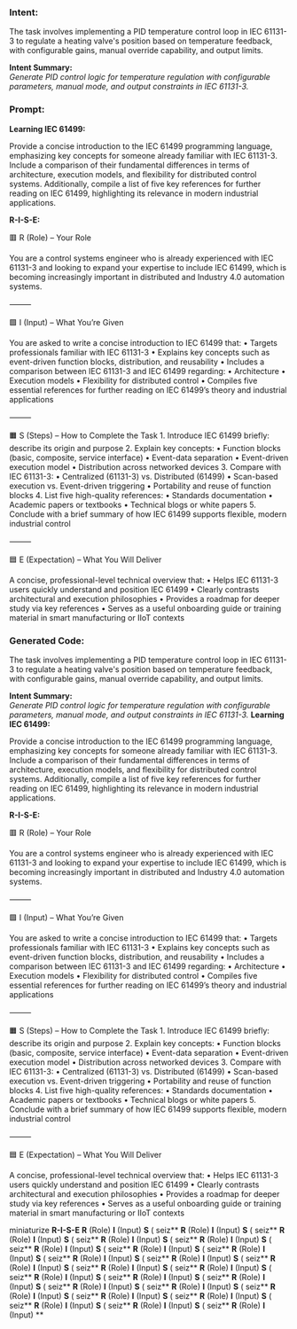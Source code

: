 ### Intent:
The task involves implementing a PID temperature control loop in IEC 61131-3 to regulate a heating valve's position based on temperature feedback, with configurable gains, manual override capability, and output limits.  

**Intent Summary:**  
*Generate PID control logic for temperature regulation with configurable parameters, manual mode, and output constraints in IEC 61131-3.*

### Prompt:
**Learning IEC 61499:**

Provide a concise introduction to the IEC 61499 programming language, emphasizing key concepts for someone already familiar with IEC 61131-3. Include a comparison of their fundamental differences in terms of architecture, execution models, and flexibility for distributed control systems. Additionally, compile a list of five key references for further reading on IEC 61499, highlighting its relevance in modern industrial applications.

**R-I-S-E:**

🟥 R (Role) – Your Role

You are a control systems engineer who is already experienced with IEC 61131-3 and looking to expand your expertise to include IEC 61499, which is becoming increasingly important in distributed and Industry 4.0 automation systems.

⸻

🟩 I (Input) – What You’re Given

You are asked to write a concise introduction to IEC 61499 that:
	•	Targets professionals familiar with IEC 61131-3
	•	Explains key concepts such as event-driven function blocks, distribution, and reusability
	•	Includes a comparison between IEC 61131-3 and IEC 61499 regarding:
	•	Architecture
	•	Execution models
	•	Flexibility for distributed control
	•	Compiles five essential references for further reading on IEC 61499’s theory and industrial applications

⸻

🟧 S (Steps) – How to Complete the Task
	1.	Introduce IEC 61499 briefly: describe its origin and purpose
	2.	Explain key concepts:
	•	Function blocks (basic, composite, service interface)
	•	Event-data separation
	•	Event-driven execution model
	•	Distribution across networked devices
	3.	Compare with IEC 61131-3:
	•	Centralized (61131-3) vs. Distributed (61499)
	•	Scan-based execution vs. Event-driven triggering
	•	Portability and reuse of function blocks
	4.	List five high-quality references:
	•	Standards documentation
	•	Academic papers or textbooks
	•	Technical blogs or white papers
	5.	Conclude with a brief summary of how IEC 61499 supports flexible, modern industrial control

⸻

🟦 E (Expectation) – What You Will Deliver

A concise, professional-level technical overview that:
	•	Helps IEC 61131-3 users quickly understand and position IEC 61499
	•	Clearly contrasts architectural and execution philosophies
	•	Provides a roadmap for deeper study via key references
	•	Serves as a useful onboarding guide or training material in smart manufacturing or IIoT contexts

### Generated Code:
The task involves implementing a PID temperature control loop in IEC 61131-3 to regulate a heating valve's position based on temperature feedback, with configurable gains, manual override capability, and output limits.  

**Intent Summary:**  
*Generate PID control logic for temperature regulation with configurable parameters, manual mode, and output constraints in IEC 61131-3.*
**Learning IEC 61499:**

Provide a concise introduction to the IEC 61499 programming language, emphasizing key concepts for someone already familiar with IEC 61131-3. Include a comparison of their fundamental differences in terms of architecture, execution models, and flexibility for distributed control systems. Additionally, compile a list of five key references for further reading on IEC 61499, highlighting its relevance in modern industrial applications.

**R-I-S-E:**

🟥 R (Role) – Your Role

You are a control systems engineer who is already experienced with IEC 61131-3 and looking to expand your expertise to include IEC 61499, which is becoming increasingly important in distributed and Industry 4.0 automation systems.

⸻

🟩 I (Input) – What You’re Given

You are asked to write a concise introduction to IEC 61499 that:
	•	Targets professionals familiar with IEC 61131-3
	•	Explains key concepts such as event-driven function blocks, distribution, and reusability
	•	Includes a comparison between IEC 61131-3 and IEC 61499 regarding:
	•	Architecture
	•	Execution models
	•	Flexibility for distributed control
	•	Compiles five essential references for further reading on IEC 61499’s theory and industrial applications

⸻

🟧 S (Steps) – How to Complete the Task
	1.	Introduce IEC 61499 briefly: describe its origin and purpose
	2.	Explain key concepts:
	•	Function blocks (basic, composite, service interface)
	•	Event-data separation
	•	Event-driven execution model
	•	Distribution across networked devices
	3.	Compare with IEC 61131-3:
	•	Centralized (61131-3) vs. Distributed (61499)
	•	Scan-based execution vs. Event-driven triggering
	•	Portability and reuse of function blocks
	4.	List five high-quality references:
	•	Standards documentation
	•	Academic papers or textbooks
	•	Technical blogs or white papers
	5.	Conclude with a brief summary of how IEC 61499 supports flexible, modern industrial control

⸻

🟦 E (Expectation) – What You Will Deliver

A concise, professional-level technical overview that:
	•	Helps IEC 61131-3 users quickly understand and position IEC 61499
	•	Clearly contrasts architectural and execution philosophies
	•	Provides a roadmap for deeper study via key references
	•	Serves as a useful onboarding guide or training material in smart manufacturing or IIoT contexts

 miniaturize
**R-I-S-E**
**R** (Role)
**I** (Input)
**S** ( seiz**
**R** (Role)
**I** (Input)
**S** ( seiz**
**R** (Role)
**I** (Input)
**S** ( seiz**
**R** (Role)
**I** (Input)
**S** ( seiz**
**R** (Role)
**I** (Input)
**S** ( seiz**
**R** (Role)
**I** (Input)
**S** ( seiz**
**R** (Role)
**I** (Input)
**S** ( seiz**
**R** (Role)
**I** (Input)
**S** ( seiz**
**R** (Role)
**I** (Input)
**S** ( seiz**
**R** (Role)
**I** (Input)
**S** ( seiz**
**R** (Role)
**I** (Input)
**S** ( seiz**
**R** (Role)
**I** (Input)
**S** ( seiz**
**R** (Role)
**I** (Input)
**S** ( seiz**
**R** (Role)
**I** (Input)
**S** ( seiz**
**R** (Role)
**I** (Input)
**S** ( seiz**
**R** (Role)
**I** (Input)
**S** ( seiz**
**R** (Role)
**I** (Input)
**S** ( seiz**
**R** (Role)
**I** (Input)
**S** ( seiz**
**R** (Role)
**I** (Input)
**S** ( seiz**
**R** (Role)
**I** (Input)
**S** ( seiz**
**R** (Role)
**I** (Input)
**S** ( seiz**
**R** (Role)
**I** (Input)
**S** ( seiz**
**R** (Role)
**I** (Input)
**S** ( seiz**
**R** (Role)
**I** (Input)
**
